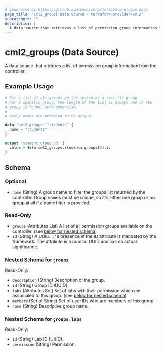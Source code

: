 ```yaml
---
# generated by https://github.com/hashicorp/terraform-plugin-docs
page_title: "cml2_groups Data Source - terraform-provider-cml2"
subcategory: ""
description: |-
  A data source that retrieves a list of permission group information from the controller.
---
```


# cml2_groups (Data Source)

A data source that retrieves a list of permission group information from the controller.

## Example Usage

```terraform
# Get a list of all groups on the system or a specific group.
# For a specific group, the length of the list is always one if the
# group is found, zero otherwise.
#
# Group names are enforced to be unique!

data "cml2_groups" "students" {
  name = "students"
}

output "student_group_id" {
  value = data.cml2_groups.students.groups[0].id
}
```

<!-- schema generated by tfplugindocs -->
## Schema

### Optional

- `name` (String) A group name to filter the groups list returned by the controller. Group names must be unique, so it's either one group or no group at all if a name filter is provided.

### Read-Only

- `groups` (Attributes List) A list of all permission groups available on the controller. (see [below for nested schema](#nestedatt--groups))
- `id` (String) A UUID. The presence of the ID attribute is mandated by the framework. The attribute is a random UUID and has no actual significance.

<a id="nestedatt--groups"></a>
### Nested Schema for `groups`

Read-Only:

- `description` (String) Description of the group.
- `id` (String) Group ID (UUID).
- `labs` (Attributes Set) Set of labs with their permission which are associated to this group. (see [below for nested schema](#nestedatt--groups--labs))
- `members` (Set of String) Set of user IDs who are members of this group.
- `name` (String) Descriptive group name.

<a id="nestedatt--groups--labs"></a>
### Nested Schema for `groups.labs`

Read-Only:

- `id` (String) Lab ID (UUID).
- `permission` (String) Permission.


